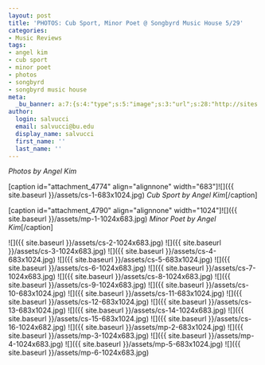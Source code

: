 ```yaml
---
layout: post
title: 'PHOTOS: Cub Sport, Minor Poet @ Songbyrd Music House 5/29'
categories:
- Music Reviews
tags:
- angel kim
- cub sport
- minor poet
- photos
- songbyrd
- songbyrd music house
meta:
  _bu_banner: a:7:{s:4:"type";s:5:"image";s:3:"url";s:28:"http://sites.bu.edu/wtbu/files/2019/06/cs-8.jpg";s:3:"alt";s:0:"";s:7:"post_id";s:4:"4781";s:4:"html";s:0:"";s:8:"position";s:12:"contentWidth";s:7:"caption";s:0:"";}
author:
  login: salvucci
  email: salvucci@bu.edu
  display_name: salvucci
  first_name: ''
  last_name: ''
---
```

_Photos by Angel Kim_

\[caption id="attachment\_4774" align="alignnone" width="683"\]![]({{ site.baseurl }}/assets/cs-1-683x1024.jpg) _Cub Sport by Angel Kim_\[/caption\]

\[caption id="attachment\_4790" align="alignnone" width="1024"\]![]({{ site.baseurl }}/assets/mp-1-1024x683.jpg) _Minor Poet by Angel Kim_\[/caption\]

![]({{ site.baseurl }}/assets/cs-2-1024x683.jpg) ![]({{ site.baseurl }}/assets/cs-3-1024x683.jpg) ![]({{ site.baseurl }}/assets/cs-4-683x1024.jpg) ![]({{ site.baseurl }}/assets/cs-5-683x1024.jpg) ![]({{ site.baseurl }}/assets/cs-6-1024x683.jpg) ![]({{ site.baseurl }}/assets/cs-7-1024x683.jpg) ![]({{ site.baseurl }}/assets/cs-8-1024x683.jpg) ![]({{ site.baseurl }}/assets/cs-9-1024x683.jpg) ![]({{ site.baseurl }}/assets/cs-10-683x1024.jpg) ![]({{ site.baseurl }}/assets/cs-11-683x1024.jpg) ![]({{ site.baseurl }}/assets/cs-12-683x1024.jpg) ![]({{ site.baseurl }}/assets/cs-13-683x1024.jpg) ![]({{ site.baseurl }}/assets/cs-14-1024x683.jpg) ![]({{ site.baseurl }}/assets/cs-15-683x1024.jpg) ![]({{ site.baseurl }}/assets/cs-16-1024x682.jpg) ![]({{ site.baseurl }}/assets/mp-2-683x1024.jpg) ![]({{ site.baseurl }}/assets/mp-3-1024x683.jpg) ![]({{ site.baseurl }}/assets/mp-4-1024x683.jpg) ![]({{ site.baseurl }}/assets/mp-5-683x1024.jpg) ![]({{ site.baseurl }}/assets/mp-6-1024x683.jpg)